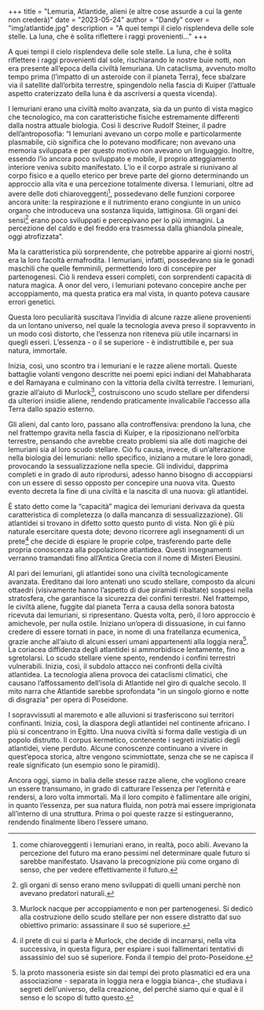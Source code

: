 +++
title = "Lemuria, Atlantide, alieni (e altre cose assurde a cui la gente non crederà)"
date = "2023-05-24"
author = "Dandy"
cover = "img/atlantide.jpg"
description = "A quei tempi il cielo risplendeva delle sole stelle. La luna, che è solita riflettere i raggi provenienti..."
+++

A quei tempi il cielo risplendeva delle sole stelle. La luna, che è solita riflettere i raggi provenienti dal sole, rischiarando le nostre buie notti, non era presente all’epoca della civiltà lemuriana. Un cataclisma, avvenuto molto tempo prima (l’impatto di un asteroide con il pianeta Terra), fece sbalzare via il satellite dall’orbita terrestre, spingendolo nella fascia di Kuiper (l’attuale aspetto craterizzato della luna è da ascriversi a questa vicenda).

I lemuriani erano una civiltà molto avanzata, sia da un punto di vista magico che tecnologico, ma con caratteristiche fisiche estremamente differenti dalla nostra attuale biologia. Così li descrive Rudolf Steiner, il padre dell’antroposofia: “I lemuriani avevano un corpo molle e particolarmente plasmabile, ciò significa che lo potevano modificare; non avevano una memoria sviluppata e per questo motivo non avevano un linguaggio. Inoltre, essendo l’io ancora poco sviluppato e mobile, il proprio atteggiamento interiore veniva subito manifestato. L’io e il corpo astrale si riunivano al corpo fisico e a quello  eterico per breve parte del giorno determinando un approccio alla vita e una percezione totalmente diversa. I lemuriani, oltre ad avere delle doti chiaroveggenti[^first], possedevano delle funzioni corporee ancora unite: la respirazione e il nutrimento erano congiunte in un unico organo che introduceva una sostanza liquida, lattiginosa. Gli organi dei sensi[^second] erano poco sviluppati e percepivano per lo più immagini. La percezione del caldo e del freddo era trasmessa dalla ghiandola pineale, oggi atrofizzata”.

Ma la caratteristica più sorprendente, che potrebbe apparire ai giorni nostri, era la loro facoltà ermafrodita. I lemuriani, infatti, possedevano sia le gonadi maschili che quelle femminili, permettendo loro di concepire per partenogenesi. Ciò li rendeva esseri completi, con sorprendenti capacità di natura magica. A onor del vero, i lemuriani potevano concepire anche per accoppiamento, ma questa pratica era mal vista, in quanto poteva causare errori genetici. 

Questa loro peculiarità suscitava l’invidia di alcune razze aliene provenienti da un lontano universo, nel quale la tecnologia aveva preso il sopravvento in un modo così distorto, che l’essenza non riteneva più utile incarnarsi in quegli esseri. L’essenza - o il se superiore - è indistruttibile e, per sua natura, immortale. 

Inizia, così, uno scontro tra i lemuriani e le razze aliene mortali. Queste battaglie volanti vengono descritte nei poemi epici indiani del Mahabharata e del Ramayana e culminano con la vittoria della civiltà terrestre. I lemuriani, grazie all’aiuto di Murlock[^third], costruiscono uno scudo stellare per difendersi da ulteriori insidie aliene, rendendo praticamente invalicabile l’accesso alla Terra dallo spazio esterno. 

Gli alieni, dal canto loro, passano alla controffensiva: prendono la luna, che nel frattempo gravita nella fascia di Kuiper, e la riposizionano nell’orbita terrestre, pensando che avrebbe creato problemi sia alle doti magiche dei lemuriani sia al loro scudo stellare. Ciò fu causa, invece, di un’alterazione nella biologia dei lemuriani: nello specifico, iniziano a mutare le loro gonadi, provocando la sessualizzazione nella specie. Gli individui, dapprima completi e in grado di auto riprodursi, adesso hanno bisogno di accoppiarsi con un essere di sesso opposto per concepire una nuova vita. Questo evento decreta la fine di una civiltà e la nascita di una nuova: gli atlantidei. 

È stato detto come la “capacità” magica dei lemuriani derivava da questa caratteristica di completezza (o dalla mancanza di sessualizzazione). Gli atlantidei si trovano in difetto sotto questo punto di vista. Non gli è più naturale esercitare questa dote; devono ricorrere agli insegnamenti di un prete[^fourth] che decide di espiare le proprie colpe, trasferendo parte delle propria conoscenza alla popolazione atlantidea. Questi insegnamenti verranno tramandati fino all’Antica Grecia con il nome di Misteri Eleusini. 

Al pari dei lemuriani, gli atlantidei sono una civiltà tecnologicamente avanzata. Ereditano dai loro antenati uno scudo stellare, composto da alcuni ottaedri (visivamente hanno l’aspetto di due piramidi ribaltate) sospesi nella stratosfera, che garantisce la sicurezza dei confini terrestri. Nel frattempo, le civiltà aliene, fuggite dal pianeta Terra a causa della sonora batosta ricevuta dai lemuriani, si ripresentano. Questa volta, però, il loro approccio è amichevole, per nulla ostile. Iniziano un’opera di dissuasione, in cui fanno credere di essere tornati in pace, in nome di una fratellanza ecumenica, grazie anche all’aiuto di alcuni esseri umani appartenenti alla loggia nera[^fifth]. La coriacea diffidenza degli atlantidei si ammorbidisce lentamente, fino a sgretolarsi. Lo scudo stellare viene spento, rendendo i confini terrestri vulnerabili. Inizia, così, il subdolo attacco nei confronti della civiltà atlantidea. La tecnologia aliena provoca dei cataclismi climatici, che causano l’affossamento dell’isola di Atlantide nel giro di qualche secolo. Il mito narra che Atlantide sarebbe sprofondata "in un singolo giorno e notte di disgrazia" per opera di Poseidone.

I sopravvissuti al maremoto e alle alluvioni si trasferiscono sui territori confinanti. Inizia, così, la diaspora degli atlantidei nel continente africano. I più si concentrano in Egitto. Una nuova civiltà si forma dalle vestigia di un popolo distrutto. Il corpus kermetico, contenente i segreti iniziatici degli atlantidei, viene perduto. Alcune conoscenze continuano a vivere in quest’epoca storica, altre vengono scimmiottate, senza che se ne capisca il reale significato (un esempio sono le piramidi). 

Ancora oggi, siamo in balia delle stesse razze aliene, che vogliono creare un essere transumano, in grado di catturare l’essenza per l’eternità e rendersi, a loro volta immortali. Ma il loro compito è fallimentare alle origini, in quanto l’essenza, per sua natura fluida, non potrà mai essere imprigionata all’interno di una struttura. Prima o poi queste razze si estingueranno, rendendo finalmente libero l’essere umano. 

[^first]: come chiaroveggenti i lemuriani erano, in realtà, poco abili. Avevano la percezione del futuro ma erano pessimi nel determinare quale futuro si sarebbe manifestato. Usavano la precognizione più come organo di senso, che per vedere effettivamente il futuro.

[^second]: gli organi di senso erano meno sviluppati di quelli umani perchè non avevano predatori naturali.

[^third]: Murlock nacque per accoppiamento e non per partenogenesi. Si dedicò alla costruzione dello scudo stellare per non essere distratto dal suo obiettivo primario: assassinare il suo sé superiore. 

[^fourth]: il prete di cui si parla è Murlock, che decide di incarnarsi, nella vita successiva, in questa figura, per espiare i suoi fallimentari tentativi di assassinio del suo sé superiore. Fonda il tempio del proto-Poseidone.

[^fifth]: la proto massoneria esiste sin dai tempi dei proto plasmatici ed era una associazione - separata in loggia nera e loggia bianca-, che studiava i segreti dell'universo, della creazione, del perché siamo qui e qual è il senso e lo scopo di tutto questo.


